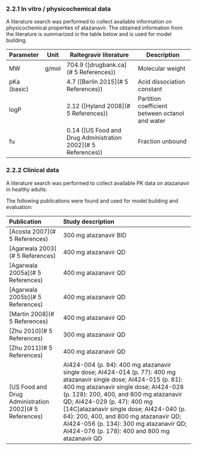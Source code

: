 ### 2.2.1	In vitro / physicochemical data

A literature search was performed to collect available information on physicochemical properties of atazanavir. The obtained information from the literature is summarized in the table below and is used for model building.

| **Parameter** | **Unit** | **Raltegravir literature**                                   | **Description**                                 |
| :------------ | -------- | ------------------------------------------------------------ | ----------------------------------------------- |
| MW            | g/mol    | 704.9 ([drugbank.ca](# 5 References))                | Molecular weight                                |
| pKa (basic)   |          | 4.7 ([Berlin 2015](# 5 References))                  | Acid dissociation constant                      |
| logP          |          | 2.12 ([Hyland 2008](# 5 References))                 | Partition coefficient between octanol and water |
| fu            |          | 0.14 ([US Food and Drug Administration 2002](# 5 References)) | Fraction unbound                                |

### 2.2.2	Clinical data

A literature search was performed to collect available PK data on atazanavir in healthy adults. 

The following publications were found and used for model building and evaluation:

| Publication                                                  | Study description                                            |
| :----------------------------------------------------------- | :----------------------------------------------------------- |
| [Acosta 2007](# 5 References)                        | 300 mg atazanavir BID                                        |
| [Agarwala 2003](# 5 References)                      | 400 mg atazanavir QD                                         |
| [Agarwala 2005a](# 5 References)                     | 400 mg atazanavir QD                                         |
| [Agarwala 2005b](# 5 References)                     | 400 mg atazanavir QD                                         |
| [Martin 2008](# 5 References)                        | 400 mg atazanavir QD                                         |
| [Zhu 2010](# 5 References)                           | 300 mg atazanavir QD                                         |
| [Zhu 2011](# 5 References)                           | 400 mg atazanavir QD                                         |
| [US Food and Drug Administration 2002](# 5 References) | AI424-004 (p. 94): 400 mg atazanavir single dose; AI424-014 (p. 77): 400 mg atazanavir single dose; AI424-015 (p. 81): 400 mg atazanavir single dose; AI424-028 (p. 128): 200, 400, and 800 mg atazanavir QD; AI424-029 (p. 47): 400 mg [14C]atazanavir single dose; AI424-040 (p. 64): 200, 400, and 800 mg atazanavir QD; AI424-056 (p. 134): 300 mg atazanavir QD; AI424-076 (p. 178): 400 and 800 mg atazanavir QD |

